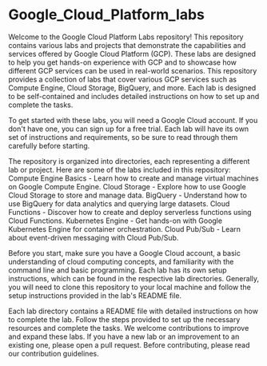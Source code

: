 # Google_Cloud_Platform_labs

Welcome to the Google Cloud Platform Labs repository! This repository contains various labs and projects that demonstrate the capabilities and services offered by Google Cloud Platform (GCP). These labs are designed to help you get hands-on experience with GCP and to showcase how different GCP services can be used in real-world scenarios. This repository provides a collection of labs that cover various GCP services such as Compute Engine, Cloud Storage, BigQuery, and more. Each lab is designed to be self-contained and includes detailed instructions on how to set up and complete the tasks.

To get started with these labs, you will need a Google Cloud account. If you don't have one, you can sign up for a free trial. Each lab will have its own set of instructions and requirements, so be sure to read through them carefully before starting.

The repository is organized into directories, each representing a different lab or project. Here are some of the labs included in this repository: Compute Engine Basics - Learn how to create and manage virtual machines on Google Compute Engine. Cloud Storage - Explore how to use Google Cloud Storage to store and manage data. BigQuery - Understand how to use BigQuery for data analytics and querying large datasets. Cloud Functions - Discover how to create and deploy serverless functions using Cloud Functions. Kubernetes Engine - Get hands-on with Google Kubernetes Engine for container orchestration. Cloud Pub/Sub - Learn about event-driven messaging with Cloud Pub/Sub.

Before you start, make sure you have a Google Cloud account, a basic understanding of cloud computing concepts, and familiarity with the command line and basic programming. Each lab has its own setup instructions, which can be found in the respective lab directories. Generally, you will need to clone this repository to your local machine and follow the setup instructions provided in the lab's README file.

Each lab directory contains a README file with detailed instructions on how to complete the lab. Follow the steps provided to set up the necessary resources and complete the tasks. We welcome contributions to improve and expand these labs. If you have a new lab or an improvement to an existing one, please open a pull request. Before contributing, please read our contribution guidelines.



